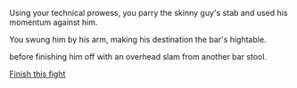 Using your technical prowess, you parry the skinny guy's stab and used his momentum against him.

You swung him by his arm, making his destination the bar's hightable.

before finishing him off with an overhead slam from another bar stool.

[Finish this fight](FighterScene6.md)